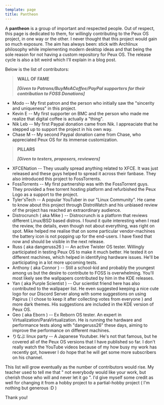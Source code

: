 ```yaml
---
template: page
title: Pantheon
---
```

A **pantheon** is a group of important and respected people. Out of respect, this page is dedicated to them, for willingly contributing to the Peux OS project, in one way or the other. I never thought that this project would gain so much exposure. The aim has always been: stick with Archlinux philosophy while implementing modern desktop ideas and that being the sole reason for not having a custom repository for Peux OS. The release cycle is also a bit weird which I'll explain in a blog post.

Below is the list of contributors:

> **WALL OF FAME**
>
> ***\[Given to Patrons/BuyMeACoffee/PayPal supporters for their contribution to FOSS Donations]***

*   Modo -- My first patron and the person who initially saw the "sincerity and uniqueness" in this project.
*   Kevin E -- My first supporter on BMC and the person who made me realize that digital coffee is actually a "thing".
*   Nik Leb -- My first Paypal donation came from Nik. I appreaciate that he stepped up to support the project in his own way.
*   Chase M -- My second Paypal donation came from Chase, who appreciated Peux OS for its immense customization.

> **PILLARS**
>
> ***\[Given to testers, proposers, reviewers]***

*   XFCENation -- They usually spread anything related to XFCE. It was just released and these guys helped to spread it across their fanbase. They also introduced this project to FossTorrents.
*   FossTorrents -- My first partnership was with the FossTorrent guys. They provided a free torrent hosting platform and refurbished the Peux Logo as a support to the project.
*   Tyler'sTech -- A popular YouTuber in our "Linux Community". He came to know about this project through DistroWatch and his unbiased review of the project has reached an extraordinary audience.
*   Distrocrunch ( aka Mike ) -- Distrocrunch is a platform that reviews different Linux/BSD based distros. I found it quite interesting  when I read the review, the details, even though not about everything, was right on spot. Mike helped me realise that on some particular vendor-machines the battery icon is not popping up for the end-users. I have fixed that now and should be visible in the next release.
*   Russ ( aka dangeruss26 ) -- An active Twister OS tester.  Willingly participated in testing Peux OS to make it much better. He tested it on different machines, which helped in identifying hardware issues. He'll be participating in a lot more upcoming tests.
*   Anthony ( aka Connor ) -- Still a school-kid and probably the youngest among us but the desire to contribute to FOSS is overwhelming. You'll most likely see the wallpapers contributed by him in the KDE releases.
*   Yan ( aka Purple Scientist ) -- Our scientist friend here has also contributed to the wallpaper list. He even suggested keeping a nice cute logo for our Discord Server along with some suggestions on using Papirus ( I chose to keep it after collecting votes from everyone ) and more dark themes. His suggestions are included in the KDE version of Peux OS.
*   Geo ( aka Eborn ) -- Ex Reborn OS tester. An expert in Virtualization/ParaVirtualization. He is running the hardware and performance tests along with "dangeruss26" these days, aiming to improve the performance on different machines.
*   りなぶ linux party -- A Japanese Youtuber. He's not that famous, but he covered all of the Peux OS versions that I have published so far. I don't really watch the YouTube videos because of my how busy my work has recently got, however I do hope that he will get some more subscribers on his channel.



This list will grow eventually as the number of contributors would rise. My teacher used to tell me that " not everybody would like your work, but cherish those who will and never let it go ". I'd give myself some credit as well for changing it from a hobby project to a partial-hobby project ( I'm nothing but generous :D )

Thank you!
